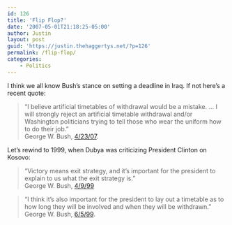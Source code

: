 ```yaml
---
id: 126
title: 'Flip Flop?'
date: '2007-05-01T21:18:25-05:00'
author: Justin
layout: post
guid: 'https://justin.thehaggertys.net/?p=126'
permalink: /flip-flop/
categories:
    - Politics
---
```


I think we all know Bush’s stance on setting a deadline in Iraq. If not here’s a recent quote:

> “I believe artificial timetables of withdrawal would be a mistake. … I will strongly reject an artificial timetable withdrawal and/or Washington politicians trying to tell those who wear the uniform how to do their job.”  
> George W. Bush, [4/23/07](http://www.whitehouse.gov/news/releases/2007/04/20070423-2.html).

Let’s rewind to 1999, when Dubya was criticizing President Clinton on Kosovo:

> “Victory means exit strategy, and it’s important for the president to explain to us what the exit strategy is.”  
> George W. Bush, [4/9/99](http://thinkprogress.org/bush-in-1999/)

> “I think it’s also important for the president to lay out a timetable as to how long they will be involved and when they will be withdrawn.”  
> George W. Bush, [6/5/99](http://thinkprogress.org/bush-in-1999/).
